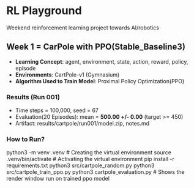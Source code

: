 # RL Playground

Weekend reinforcement learning project towards AI/robotics

## Week 1 = CarPole with PPO(Stable_Baseline3)
- **Learning Concept**: agent, environment, state, action, reward, policy, episode
- **Environments**: CartPole-v1 (Gymnasium)
- **Algorithm Used to Train Model**: Proximal Policy Optimization(PPO)

### Results (Run 001)
- Time steps = 100,000, seed = 67
- Evaluation(20 Episodes): mean = **500.00 +/- 0.00** (target >= 450)
- Artifact: results/cartpole/run001/model.zip, notes.md

### How to Run?
python3 -m venv .venv # Creating the virtual environment
source .venv/bin/activate # Activating the virtual environment
pip install -r requirements.txt
python3 src/cartpole_random.py
python3 src/cartpole_train_ppo.py
python3 cartpole_evaluation.py # Shows the render window run on trained ppo model
